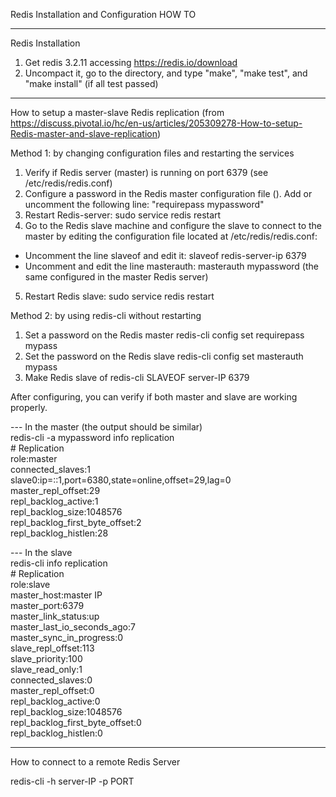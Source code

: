 Redis Installation and Configuration HOW TO

-------------------------- 
Redis Installation

1) Get redis 3.2.11 accessing https://redis.io/download
2) Uncompact it, go to the directory, and type "make", "make test", and "make install" (if all test passed)

---------------------------
How to setup a master-slave Redis replication (from https://discuss.pivotal.io/hc/en-us/articles/205309278-How-to-setup-Redis-master-and-slave-replication)

Method 1: by changing configuration files and restarting the services

1) Verify if Redis server (master) is running on port 6379 (see /etc/redis/redis.conf)
2) Configure a password in the Redis master configuration file (). Add or uncomment the following line: "requirepass mypassword"
3) Restart Redis-server: sudo service redis restart
4) Go to the Redis slave machine and configure the slave to connect to the master by editing the configuration file located at /etc/redis/redis.conf:
- Uncomment the line slaveof and edit it: slaveof redis-server-ip 6379
- Uncomment and edit the line masterauth: masterauth mypassword (the same configured in the master Redis server)
5) Restart Redis slave: sudo service redis restart

Method 2: by using redis-cli without restarting

1) Set a password on the Redis master
redis-cli config set requirepass mypass
2) Set the password on the Redis slave
redis-cli config set masterauth mypass
3) Make Redis slave of
redis-cli SLAVEOF server-IP 6379

After configuring, you can verify if both master and slave are working properly.

--- In the master (the output should be similar)  
redis-cli -a mypassword info replication  
\# Replication  
role:master  
connected_slaves:1  
slave0:ip=::1,port=6380,state=online,offset=29,lag=0  
master_repl_offset:29  
repl_backlog_active:1  
repl_backlog_size:1048576  
repl_backlog_first_byte_offset:2  
repl_backlog_histlen:28  
  
--- In the slave  
redis-cli info replication  
\# Replication  
role:slave  
master_host:master IP  
master_port:6379  
master_link_status:up  
master_last_io_seconds_ago:7  
master_sync_in_progress:0  
slave_repl_offset:113  
slave_priority:100  
slave_read_only:1  
connected_slaves:0  
master_repl_offset:0  
repl_backlog_active:0  
repl_backlog_size:1048576  
repl_backlog_first_byte_offset:0  
repl_backlog_histlen:0  

---------------------------------------------
How to connect to a remote Redis Server

redis-cli -h server-IP -p PORT

